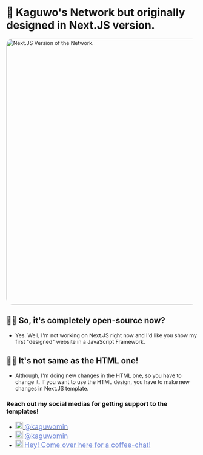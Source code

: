 # 📝 Kaguwo's Network but originally designed in Next.JS version. 

<img src="https://kaguwo.is-inside.me/vZZZdPgJ.png" alt="Next.JS Version of the Network." style="border-radius: 16px; weight: 700px; height: 700px;" />

## 💁‍♂️  So, it's completely open-source now?

- Yes. Well, I'm not working on Next.JS right now and I'd like you show my first "designed" website in a JavaScript Framework.

## 🤦‍♂️ It's not same as the HTML one!

- Although, I'm doing new changes in the HTML one, so you have to change it. If you want to use the HTML design, you have to make new changes in Next.JS template.

### Reach out my social medias for getting support to the templates!

* <div style="text-align:left; text-decoration:none; "><a href="https://twitter.com/kaguwomin"><img  src="https://kaguwo.is-inside.me/7sXmyvh3.png" height="auto"  width="20" style="text-decoration:none; "> <span style="font-size:18px; text-decoration:none; color:#7289da; ">@kaguwomin</span></a></div>

* <div style="text-align:left; text-decoration:none; "><a href="https://www.instagram.com/kaguwomin/"><img  src="https://kaguwo.is-inside.me/jTjdRTua.png" height="auto"  width="20" style="text-decoration:none; "> <span style="font-size:18px; text-decoration:none; color:#7289da; ">@kaguwomin</span></a></div>

* <div style="text-align:left; text-decoration:none; "><a href="https://kaguwo.com/discord"><img  src="https://kaguwo.is-inside.me/7S6uQceQ.png" height="auto"  width="20" style="text-decoration:none; "> <span style="font-size:18px; text-decoration:none; color:#7289da; ">Hey! Come over here for a coffee-chat!</span></a></div>
